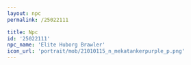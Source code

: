 ```yaml
---
layout: npc
permalink: /25022111

title: Npc
id: '25022111'
npc_name: 'Elite Huborg Brawler'
icon_url: 'portrait/mob/21010115_n_mekatankerpurple_p.png'
---
```

